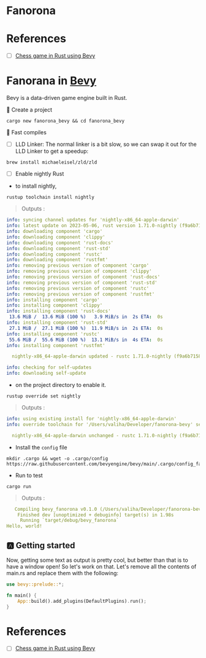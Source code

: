 # Fanorona



# References

- [ ] [Chess game in Rust using Bevy](https://caballerocoll.com/blog/bevy-chess-tutorial)

# Fanorana in [Bevy](https://bevyengine.org/)

Bevy is a data-driven game engine built in Rust. 

:round_pushpin: Create a project

```
cargo new fanorona_bevy && cd fanorona_bevy
```

:round_pushpin: Fast compiles

- [ ] LLD Linker: The normal linker is a bit slow, so we can swap it out for the LLD Linker to get a speedup:

```
brew install michaeleisel/zld/zld
```

- [ ] Enable nightly Rust

* to install nightly,

```
rustup toolchain install nightly
``` 
> Outputs :
```yaml
info: syncing channel updates for 'nightly-x86_64-apple-darwin'
info: latest update on 2023-05-06, rust version 1.71.0-nightly (f9a6b7158 2023-05-05)
info: downloading component 'cargo'
info: downloading component 'clippy'
info: downloading component 'rust-docs'
info: downloading component 'rust-std'
info: downloading component 'rustc'
info: downloading component 'rustfmt'
info: removing previous version of component 'cargo'
info: removing previous version of component 'clippy'
info: removing previous version of component 'rust-docs'
info: removing previous version of component 'rust-std'
info: removing previous version of component 'rustc'
info: removing previous version of component 'rustfmt'
info: installing component 'cargo'
info: installing component 'clippy'
info: installing component 'rust-docs'
 13.6 MiB /  13.6 MiB (100 %)   3.9 MiB/s in  2s ETA:  0s
info: installing component 'rust-std'
 27.1 MiB /  27.1 MiB (100 %)  11.9 MiB/s in  2s ETA:  0s
info: installing component 'rustc'
 55.6 MiB /  55.6 MiB (100 %)  13.1 MiB/s in  4s ETA:  0s
info: installing component 'rustfmt'

  nightly-x86_64-apple-darwin updated - rustc 1.71.0-nightly (f9a6b7158 2023-05-05) (from rustc 1.70.0-nightly (2036fdd24 2023-03-27))

info: checking for self-updates
info: downloading self-update
```

* on the project directory to enable it.

```
rustup override set nightly 
```
> Outputs :
```yaml
info: using existing install for 'nightly-x86_64-apple-darwin'
info: override toolchain for '/Users/valiha/Developer/fanorona-bevy' set to 'nightly-x86_64-apple-darwin'

  nightly-x86_64-apple-darwin unchanged - rustc 1.71.0-nightly (f9a6b7158 2023-05-05)
```

* Install the `config` file

```
mkdir .cargo && wget -o .cargo/config https://raw.githubusercontent.com/bevyengine/bevy/main/.cargo/config_fast_builds
```

* Run to test


```
cargo run
```
> Outputs :
```yaml
   Compiling bevy_fanorona v0.1.0 (/Users/valiha/Developer/fanorona-bevy)
    Finished dev [unoptimized + debuginfo] target(s) in 1.98s
     Running `target/debug/bevy_fanorona`
Hello, world!
```

## :a: Getting started

Now, getting some text as output is pretty cool, but better than that is to have a window open! So let's work on that. Let's remove all the contents of main.rs and replace them with the following:

```rust
use bevy::prelude::*;

fn main() {
    App::build().add_plugins(DefaultPlugins).run();
}
```

# References

- [ ] [Chess game in Rust using Bevy](https://caballerocoll.com/blog/bevy-chess-tutorial/)
